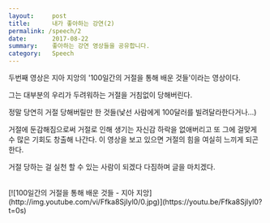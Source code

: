 ```yaml
---
layout:     post
title:      내가 좋아하는 강연(2) 
permalink: /speech/2
date:       2017-08-22
summary:    좋아하는 강연 영상들을 공유합니다.
category: 	Speech
---
```


두번째 영상은 지아 지앙의 '100일간의 거절을 통해 배운 것들'이라는 영상이다.

그는 대부분의 우리가 두려워하는 거절을 거침없이 당해버린다.

정말 당연히 거절 당해버릴만 한 것들(낯선 사람에게 100달러를 빌려달라한다거나...)

거절에 둔감해짐으로써 거절로 인해 생기는 자신감 하락을 없애버리고 또 그에 걸맞게 수 많은 기회도 창출해 나간다. 이 영상을 보고 있으면 거절의 힘을 여실히 느끼게 되곤 한다. 

거절 당하는 걸 실천 할 수 있는 사람이 되겠다 다짐하며 글을 마치겠다.

<br>
[![100일간의 거절을 통해 배운 것들 - 지아 지앙](http://img.youtube.com/vi/Ffka8SjIyl0/0.jpg)](https://youtu.be/Ffka8SjIyl0?t=0s)